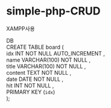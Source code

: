 # simple-php-CRUD

 XAMPP사용

 DB   
 CREATE TABLE board (    
    idx INT NOT NULL AUTO_INCREMENT ,   
    name VARCHAR(100) NOT NULL ,   
    title VARCHAR(100) NOT NULL ,   
    content TEXT NOT NULL ,   
    date DATE NOT NULL ,   
    hit INT NOT NULL ,   
    PRIMARY KEY (`idx`)   
    );   

